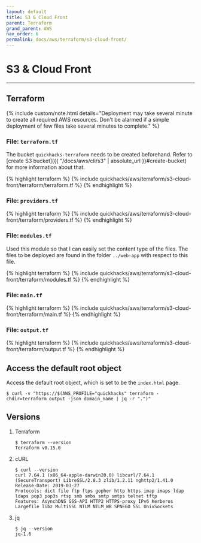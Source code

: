```yaml
---
layout: default
title: S3 & Cloud Front
parent: Terraform
grand_parent: AWS
nav_order: 6
permalink: docs/aws/terraform/s3-cloud-front/
---
```


# S3 & Cloud Front

---

## Terraform

{% include custom/note.html details="Deployment may take several minute to create all required AWS resources. Don't be
alarmed if a simple deployment of few files take several minutes to complete." %}

### File: `terraform.tf`

The bucket `quickhacks-terraform` needs to be created beforehand. Refer to
[create S3 bucket]({{ "/docs/aws/cli/s3" | absolute_url }}#create-bucket) for more information about that.

{% highlight terraform %}
{% include quickhacks/aws/terraform/s3-cloud-front/terraform/terraform.tf %}
{% endhighlight %}

### File: `providers.tf`

{% highlight terraform %}
{% include quickhacks/aws/terraform/s3-cloud-front/terraform/providers.tf %}
{% endhighlight %}

### File: `modules.tf`

Used this module so that I can easily set the content type of the files. The files to be deployed are found in the
folder `../web-app` with respect to this file.

{% highlight terraform %}
{% include quickhacks/aws/terraform/s3-cloud-front/terraform/modules.tf %}
{% endhighlight %}

### File: `main.tf`

{% highlight terraform %}
{% include quickhacks/aws/terraform/s3-cloud-front/terraform/main.tf %}
{% endhighlight %}

### File: `output.tf`

{% highlight terraform %}
{% include quickhacks/aws/terraform/s3-cloud-front/terraform/output.tf %}
{% endhighlight %}

## Access the default root object

Access the default root object, which is set to be the `index.html` page.

```console
$ curl -v "https://$(AWS_PROFILE="quickhacks" terraform -chdir=terraform output -json domain_name | jq -r ".")"
```

## Versions

1. Terraform

    ```console
    $ terraform --version
    Terraform v0.15.0
    ```

1. cURL

   ```console
   $ curl --version
   curl 7.64.1 (x86_64-apple-darwin20.0) libcurl/7.64.1 (SecureTransport) LibreSSL/2.8.3 zlib/1.2.11 nghttp2/1.41.0
   Release-Date: 2019-03-27
   Protocols: dict file ftp ftps gopher http https imap imaps ldap ldaps pop3 pop3s rtsp smb smbs smtp smtps telnet tftp
   Features: AsynchDNS GSS-API HTTP2 HTTPS-proxy IPv6 Kerberos Largefile libz MultiSSL NTLM NTLM_WB SPNEGO SSL UnixSockets
   ```

1. jq

   ```console
   $ jq --version
   jq-1.6
   ```
